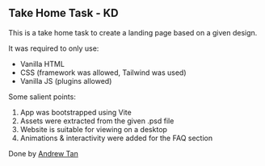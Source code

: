 ## Take Home Task - KD

This is a take home task to create a landing page based on a given design.

It was required to only use:

- Vanilla HTML
- CSS (framework was allowed, Tailwind was used)
- Vanilla JS (plugins allowed)

Some salient points:

1. App was bootstrapped using Vite
2. Assets were extracted from the given .psd file
3. Website is suitable for viewing on a desktop
4. Animations & interactivity were added for the FAQ section

Done by [Andrew Tan](https://atwycodes.github.io/portfolio/)
